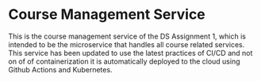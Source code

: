 # Course Management Service

This is the course management service of the DS Assignment 1, which is intended to be the microservice that handles all course related services.
This service has been updated to use the latest practices of CI/CD and not on of of containerization it is automatically deployed to the cloud using Github Actions and Kubernetes.
